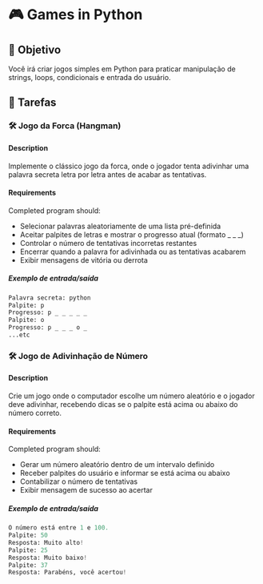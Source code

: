 

# 🎮 Games in Python

## 🎯 Objetivo

Você irá criar jogos simples em Python para praticar manipulação de strings, loops, condicionais e entrada do usuário.

## 📝 Tarefas

### 🛠️ Jogo da Forca (Hangman)

#### Description
Implemente o clássico jogo da forca, onde o jogador tenta adivinhar uma palavra secreta letra por letra antes de acabar as tentativas.

#### Requirements
Completed program should:

- Selecionar palavras aleatoriamente de uma lista pré-definida
- Aceitar palpites de letras e mostrar o progresso atual (formato _ _ _)
- Controlar o número de tentativas incorretas restantes
- Encerrar quando a palavra for adivinhada ou as tentativas acabarem
- Exibir mensagens de vitória ou derrota

##### Exemplo de entrada/saída
```python
Palavra secreta: python
Palpite: p
Progresso: p _ _ _ _ _
Palpite: o
Progresso: p _ _ _ o _
...etc
```

### 🛠️ Jogo de Adivinhação de Número

#### Description
Crie um jogo onde o computador escolhe um número aleatório e o jogador deve adivinhar, recebendo dicas se o palpite está acima ou abaixo do número correto.

#### Requirements
Completed program should:

- Gerar um número aleatório dentro de um intervalo definido
- Receber palpites do usuário e informar se está acima ou abaixo
- Contabilizar o número de tentativas
- Exibir mensagem de sucesso ao acertar

##### Exemplo de entrada/saída
```python
O número está entre 1 e 100.
Palpite: 50
Resposta: Muito alto!
Palpite: 25
Resposta: Muito baixo!
Palpite: 37
Resposta: Parabéns, você acertou!
```
